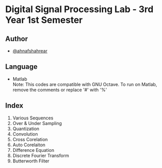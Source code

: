 # Digital Signal Processing Lab - 3rd Year 1st Semester

## Author
- [@ahnafshahrear](https://github.com/ahnafshahrear)

## Language
- Matlab <br>
Note: This codes are compatible with GNU Octave. To run on Matlab, remove the comments or replace '#' with '%'

## Index
1. Various Sequences
2. Over & Under Sampling
3. Quantization
4. Convolution
5. Cross Corelation
6. Auto Corelaiton
7. Difference Equation
8. Discrete Fourier Transform
9. Butterworth Filter
